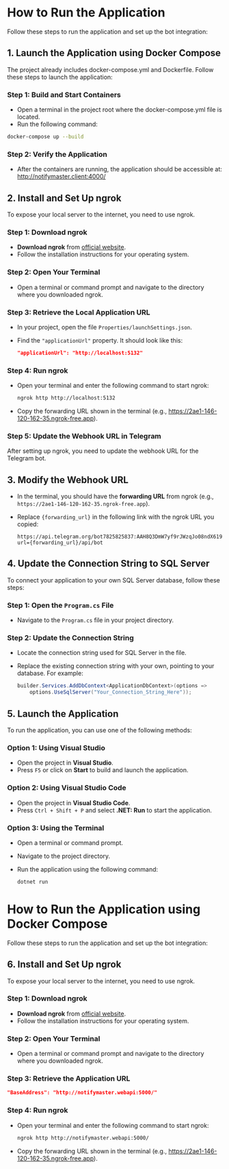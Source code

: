# How to Run the Application

Follow these steps to run the application and set up the bot integration:

## 1. Launch the Application using Docker Compose

The project already includes docker-compose.yml and Dockerfile. Follow these steps to launch the application:

### Step 1: Build and Start Containers

  - Open a terminal in the project root where the docker-compose.yml file is located.
  - Run the following command:
  ````bash
  docker-compose up --build
````

### Step 2: Verify the Application
   - After the containers are running, the application should be accessible at: http://notifymaster.client:4000/

## 2. Install and Set Up ngrok

To expose your local server to the internet, you need to use ngrok.

### Step 1: Download ngrok
- **Download ngrok** from [official website](https://ngrok.com/download).
- Follow the installation instructions for your operating system.

### Step 2: Open Your Terminal

- Open a terminal or command prompt and navigate to the directory where you downloaded ngrok.

### Step 3: Retrieve the Local Application URL
- In your project, open the file `Properties/launchSettings.json`.
- Find the `"applicationUrl"` property. It should look like this:

  ```json
  "applicationUrl": "http://localhost:5132"
  
### Step 4: Run ngrok

- Open your terminal and enter the following command to start ngrok:

  ```bash
  ngrok http http://localhost:5132
- Copy the forwarding URL shown in the terminal (e.g., https://2ae1-146-120-162-35.ngrok-free.app).

### Step 5: Update the Webhook URL in Telegram
After setting up ngrok, you need to update the webhook URL for the Telegram bot.

## 3. Modify the Webhook URL
- In the terminal, you should have the **forwarding URL** from ngrok (e.g., `https://2ae1-146-120-162-35.ngrok-free.app`).
- Replace `{forwarding_url}` in the following link with the ngrok URL you copied:

  ```plaintext
  https://api.telegram.org/bot7825825837:AAH8Q3DmW7yf9rJWzqJo08ndX619Z25tM9I/setWebhook?url={forwarding_url}/api/bot
  
## 4. Update the Connection String to SQL Server

To connect your application to your own SQL Server database, follow these steps:

### Step 1: Open the `Program.cs` File
- Navigate to the `Program.cs` file in your project directory.

### Step 2: Update the Connection String
- Locate the connection string used for SQL Server in the file.
- Replace the existing connection string with your own, pointing to your database. For example:

  ```csharp
  builder.Services.AddDbContext<ApplicationDbContext>(options =>
      options.UseSqlServer("Your_Connection_String_Here"));
  
## 5. Launch the Application

To run the application, you can use one of the following methods:

### Option 1: Using Visual Studio
- Open the project in **Visual Studio**.
- Press `F5` or click on **Start** to build and launch the application.

### Option 2: Using Visual Studio Code
- Open the project in **Visual Studio Code**.
- Press `Ctrl + Shift + P` and select **.NET: Run** to start the application.

### Option 3: Using the Terminal
- Open a terminal or command prompt.
- Navigate to the project directory.
- Run the application using the following command:

  ```bash
  dotnet run

# How to Run the Application using Docker Compose

Follow these steps to run the application and set up the bot integration:

## 6. Install and Set Up ngrok

To expose your local server to the internet, you need to use ngrok.

### Step 1: Download ngrok
- **Download ngrok** from [official website](https://ngrok.com/download).
- Follow the installation instructions for your operating system.

### Step 2: Open Your Terminal

- Open a terminal or command prompt and navigate to the directory where you downloaded ngrok.

### Step 3: Retrieve the Application URL 
  ```json
  "BaseAddress": "http://notifymaster.webapi:5000/"
```

### Step 4: Run ngrok

- Open your terminal and enter the following command to start ngrok:

  ```bash
  ngrok http http://notifymaster.webapi:5000/
- Copy the forwarding URL shown in the terminal (e.g., https://2ae1-146-120-162-35.ngrok-free.app).


